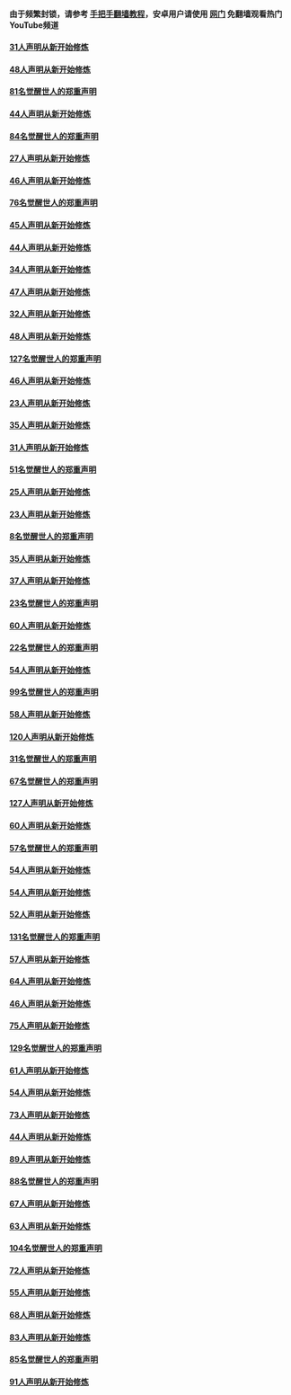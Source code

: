 #### 由于频繁封锁，请参考 [手把手翻墙教程](https://github.com/gfw-breaker/guides/wiki/)，安卓用户请使用 [网门](https://github.com/gfw-breaker/nogfw/blob/master/dl.md?t=03080300) 免翻墙观看热门YouTube频道 

#### [31人声明从新开始修炼](../pages/91/421763.md?t=03080300) 

#### [48人声明从新开始修炼](../pages/91/421605.md?t=03080300) 

#### [81名觉醒世人的郑重声明](../pages/91/421656.md?t=03080300) 

#### [44人声明从新开始修炼](../pages/91/421544.md?t=03080300) 

#### [84名觉醒世人的郑重声明](../pages/91/421543.md?t=03080300) 

#### [27人声明从新开始修炼](../pages/91/421465.md?t=03080300) 

#### [46人声明从新开始修炼](../pages/91/421454.md?t=03080300) 

#### [76名觉醒世人的郑重声明](../pages/91/421453.md?t=03080300) 

#### [45人声明从新开始修炼](../pages/91/421452.md?t=03080300) 

#### [44人声明从新开始修炼](../pages/91/421422.md?t=03080300) 

#### [34人声明从新开始修炼](../pages/91/421322.md?t=03080300) 

#### [47人声明从新开始修炼](../pages/91/421264.md?t=03080300) 

#### [32人声明从新开始修炼](../pages/91/421225.md?t=03080300) 

#### [48人声明从新开始修炼](../pages/91/421202.md?t=03080300) 

#### [127名觉醒世人的郑重声明](../pages/91/421224.md?t=03080300) 

#### [46人声明从新开始修炼](../pages/91/421203.md?t=03080300) 

#### [23人声明从新开始修炼](../pages/91/421138.md?t=03080300) 

#### [35人声明从新开始修炼](../pages/91/421122.md?t=03080300) 

#### [31人声明从新开始修炼](../pages/91/421081.md?t=03080300) 

#### [51名觉醒世人的郑重声明](../pages/91/421080.md?t=03080300) 

#### [25人声明从新开始修炼](../pages/91/421020.md?t=03080300) 

#### [23人声明从新开始修炼](../pages/91/420884.md?t=03080300) 

#### [8名觉醒世人的郑重声明](../pages/91/420883.md?t=03080300) 

#### [35人声明从新开始修炼](../pages/91/420809.md?t=03080300) 

#### [37人声明从新开始修炼](../pages/91/420766.md?t=03080300) 

#### [23名觉醒世人的郑重声明](../pages/91/420765.md?t=03080300) 

#### [60人声明从新开始修炼](../pages/91/420727.md?t=03080300) 

#### [22名觉醒世人的郑重声明](../pages/91/420726.md?t=03080300) 

#### [54人声明从新开始修炼](../pages/91/420529.md?t=03080300) 

#### [99名觉醒世人的郑重声明](../pages/91/420528.md?t=03080300) 

#### [58人声明从新开始修炼](../pages/91/420198.md?t=03080300) 

#### [120人声明从新开始修炼](../pages/91/420141.md?t=03080300) 

#### [31名觉醒世人的郑重声明](../pages/91/420197.md?t=03080300) 

#### [67名觉醒世人的郑重声明](../pages/91/420140.md?t=03080300) 

#### [127人声明从新开始修炼](../pages/91/420082.md?t=03080300) 

#### [60人声明从新开始修炼](../pages/91/420081.md?t=03080300) 

#### [57名觉醒世人的郑重声明](../pages/91/420080.md?t=03080300) 

#### [54人声明从新开始修炼](../pages/91/419533.md?t=03080300) 

#### [54人声明从新开始修炼](../pages/91/419532.md?t=03080300) 

#### [52人声明从新开始修炼](../pages/91/419531.md?t=03080300) 

#### [131名觉醒世人的郑重声明](../pages/91/419530.md?t=03080300) 

#### [57人声明从新开始修炼](../pages/91/419430.md?t=03080300) 

#### [64人声明从新开始修炼](../pages/91/419429.md?t=03080300) 

#### [46人声明从新开始修炼](../pages/91/419428.md?t=03080300) 

#### [75人声明从新开始修炼](../pages/91/419427.md?t=03080300) 

#### [129名觉醒世人的郑重声明](../pages/91/419426.md?t=03080300) 

#### [61人声明从新开始修炼](../pages/91/419198.md?t=03080300) 

#### [54人声明从新开始修炼](../pages/91/419197.md?t=03080300) 

#### [73人声明从新开始修炼](../pages/91/419196.md?t=03080300) 

#### [44人声明从新开始修炼](../pages/91/419075.md?t=03080300) 

#### [89人声明从新开始修炼](../pages/91/419074.md?t=03080300) 

#### [88名觉醒世人的郑重声明](../pages/91/419195.md?t=03080300) 

#### [67人声明从新开始修炼](../pages/91/419073.md?t=03080300) 

#### [63人声明从新开始修炼](../pages/91/419072.md?t=03080300) 

#### [104名觉醒世人的郑重声明](../pages/91/419071.md?t=03080300) 

#### [72人声明从新开始修炼](../pages/91/418902.md?t=03080300) 

#### [55人声明从新开始修炼](../pages/91/418901.md?t=03080300) 

#### [68人声明从新开始修炼](../pages/91/418900.md?t=03080300) 

#### [83人声明从新开始修炼](../pages/91/418757.md?t=03080300) 

#### [85名觉醒世人的郑重声明](../pages/91/418899.md?t=03080300) 

#### [91人声明从新开始修炼](../pages/91/418756.md?t=03080300) 

